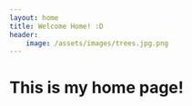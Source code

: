 ```yaml
---
layout: home
title: Welcome Home! :D 
header:
    image: /assets/images/trees.jpg.png
---
```


# This is my home page!